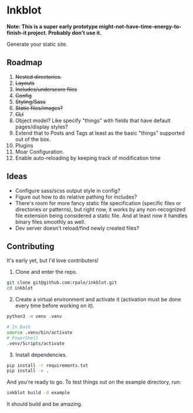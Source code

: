 # Inkblot

**Note: This is a super early prototype might-not-have-time-energy-to-finish-it project.  Probably don't use it.**

Generate your static site.

## Roadmap

  1. ~~Nested directories.~~
  2. ~~Layouts~~
  3. ~~Includes/underscore files~~
  4. ~~Config~~
  5. ~~Styling/Sass~~
  6. ~~Static files/images?~~
  7. ~~CLI~~
  8. Object model?  Like specify "things" with fields that have default pages/display styles?
  9. Extend that to Posts and Tags at least as the basic "things" supported out of the box.
  10. Plugins
  11. Moar Configuration.
  12. Enable auto-reloading by keeping track of modification time

## Ideas

- Configure sass/scss output style in config?
- Figure out how to do relative pathing for includes?
- There's room for more fancy static file specification (specific files or directories or patterns), but right now, it works by any non-recognized file extension being considered a static file.  And at least now it handles binary files smoothly as well.
- Dev server doesn't reload/find newly created files?

## Contributing

It's early yet, but I'd love contributers!

1. Clone and enter the repo.

```bash
git clone git@github.com:rpalo/inkblot.git
cd inkblot
```

2. Create a virtual environment and activate it (activation must be done every time before working on it).

```bash
python3 -m venv .venv

# In Bash
source .venv/bin/activate
# PowerShell
.venv/Scripts/activate
```

3. Install dependencies.

```bash
pip install -r requirements.txt
pip install -e .
```

And you're ready to go.  To test things out on the example directory, run:

```bash
inkblot build -d example
```

It should build and be amazing.
